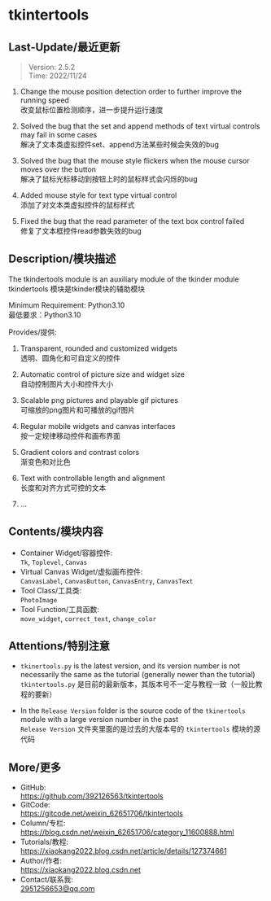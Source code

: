 **tkintertools**
================

Last-Update/最近更新
-------------------
> Version: 2.5.2  
> Time: 2022/11/24

1. Change the mouse position detection order to further improve the running speed  
改变鼠标位置检测顺序，进一步提升运行速度

2. Solved the bug that the set and append methods of text virtual controls may fail in some cases  
解决了文本类虚拟控件set、append方法某些时候会失效的bug

3. Solved the bug that the mouse style flickers when the mouse cursor moves over the button  
解决了鼠标光标移动到按钮上时的鼠标样式会闪烁的bug

4. Added mouse style for text type virtual control  
添加了对文本类虚拟控件的鼠标样式

5. Fixed the bug that the read parameter of the text box control failed  
修复了文本框控件read参数失效的bug

Description/模块描述
-------------------
The tkindertools module is an auxiliary module of the tkinder module  
tkindertools 模块是tkinder模块的辅助模块

Minimum Requirement: Python3.10  
最低要求：Python3.10

Provides/提供:
1. Transparent, rounded and customized widgets  
透明、圆角化和可自定义的控件

2. Automatic control of picture size and widget size  
自动控制图片大小和控件大小

3. Scalable png pictures and playable gif pictures  
可缩放的png图片和可播放的gif图片

4. Regular mobile widgets and canvas interfaces  
按一定规律移动控件和画布界面

5. Gradient colors and contrast colors  
渐变色和对比色

6. Text with controllable length and alignment  
长度和对齐方式可控的文本

7. ...

Contents/模块内容
----------------
* Container Widget/容器控件:  
`Tk`, `Toplevel`, `Canvas`
* Virtual Canvas Widget/虚拟画布控件:  
`CanvasLabel`, `CanvasButton`, `CanvasEntry`, `CanvasText`
* Tool Class/工具类:  
`PhotoImage`
* Tool Function/工具函数:  
`move_widget`, `correct_text`, `change_color`

Attentions/特别注意
------------------
* `tkinertools.py` is the latest version, and its version number is not necessarily the same as the tutorial (generally newer than the tutorial)  
`tkintertools.py` 是目前的最新版本，其版本号不一定与教程一致（一般比教程的要新）

* In the `Release Version` folder is the source code of the `tkinertools` module with a large version number in the past  
`Release Version` 文件夹里面的是过去的大版本号的 `tkintertools` 模块的源代码

More/更多
--------
* GitHub:  
https://github.com/392126563/tkintertools
* GitCode:  
https://gitcode.net/weixin_62651706/tkintertools
* Column/专栏:  
https://blog.csdn.net/weixin_62651706/category_11600888.html
* Tutorials/教程:  
https://xiaokang2022.blog.csdn.net/article/details/127374661
* Author/作者:  
https://xiaokang2022.blog.csdn.net
* Contact/联系我:  
2951256653@qq.com
